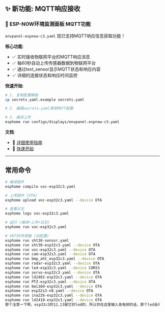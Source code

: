 <!-- 
## ⚠️ 已知问题

### 传感器死机问题
**现象描述**：
- 传感器可能会出现死机状态
- 死机时会持续发送固定数值：
  - **TVOC: 5.000 mg/m³** (长时间不变)
  - **CO₂: 5.000 mg/m³** (长时间不变)
  - 甲醛数值可能正常变化或也固定

**识别方法**：
1. TVOC和CO₂长时间保持在5.000 mg/m³不变
2. 即使环境条件变化，数值也不响应
3. 甲醛可能仍有小幅变化，但TVOC/CO₂完全静止

**解决方案**：
1. **重启ESP32设备** - 最简单有效的方法
2. **断电重启传感器** - 如果ESP32重启无效
3. **检查连接** - 确保UART连接稳定
4. **环境检查** - 确保传感器工作环境温湿度适宜

**预防措施**：
- 定期监控数值变化
- 设置自动重启机制（可选）
- 避免传感器长时间工作在极端环境

## 配置文件
- **主配置**: `voc-esp32c3.yaml`
- **参考代码**: `test_VOC-CO2-HCHO-Sensor.cpp` -->

## ✨ 新功能: MQTT响应接收

### 📡 ESP-NOW环境监测面板 MQTT功能

`envpanel-espnow-c3.yaml` 现已支持MQTT响应信息获取功能！

**核心功能**:
- ✅ 实时接收物联网平台的MQTT响应消息
- ✅ 每60秒自动上传传感器数据到物联网平台
- ✅ 通过text_sensor显示MQTT状态和响应内容
- ✅ 详细的连接状态和响应时间监控

**快速开始**:
```bash
# 1. 复制配置模板
cp secrets.yaml.example secrets.yaml

# 2. 编辑secrets.yaml填写MQTT配置

# 3. 编译上传
esphome run configs/displays/envpanel-espnow-c3.yaml
```

**文档**:
- 📖 [详细使用指南](docs/MQTT_RESPONSE_GUIDE.md)
- 🚀 [快速开始](docs/MQTT_QUICK_START.md)

---

## 常用命令
```bash
# 编译固件
esphome compile voc-esp32c3.yaml

# 上传固件 (OTA)
esphome upload voc-esp32c3.yaml --device OTA

# 查看日志
esphome logs voc-esp32c3.yaml

# 运行 (编译+上传+日志)
esphome run voc-esp32c3.yaml

# SHT30传感器 (旧配置)
esphome run sht30-sensor.yaml
esphome run sht30-esp32c3.yaml --device OTA
esphome run voc-esp32c3.yaml --device OTA
esphome run cam-esp32s3.yaml --device OTA
esphome run bmp_aht_esp32c3.yaml --device OTA
esphome run radar-esp32c3.yaml --device OTA
esphome run led-esp32c3.yaml --device COM33
esphome run servo-esp32c3.yaml --device OTA
esphome run ld2402-esp32c3.yaml --device OTA
esphome run PTZ-esp32c3.yaml --device OTA
esphome run bmi160-esp32c3.yaml --device OTA
esphome run esp32s3-n8.yaml --device OTA
esphome run ina226-esp32c3.yaml --device OTA
esphome run ld2410-esp32c3.yaml --device OTA
那个注意一下啊，esp32c3的12,13是它的led的，所以你在这里输入高电频的话，那个led会闪烁